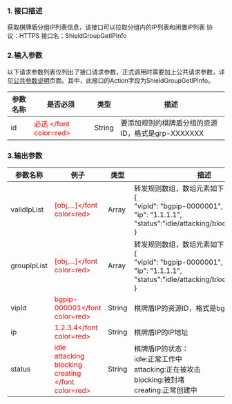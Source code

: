 ### 1. 接口描述
获取棋牌盾分组IP列表信息，该接口可以拉取分组内的IP列表和闲置IP列表
协议：HTTPS 
接口名：ShieldGroupGetIPInfo

### 2.输入参数
以下请求参数列表仅列出了接口请求参数，正式调用时需要加上公共请求参数，详见[公共参数说明](/document/product/295/7279)页面。其中，此接口的Action字段为ShieldGroupGetIPInfo。

| 参数名称 | 是否必须 | 类型 | 描述 |
|---------|---------|---------|---------|
| id | <font color=red> 必选 </font color=red> | String |要添加规则的棋牌盾分组的资源ID，格式是grp-XXXXXXX |

### 3.输出参数

| 参数名称 | 例子| 类型 | 描述 |
|---------|---------|---------|---------|
|validIpList| <font color=red> [obj,…]</font color=red> |Array |转发规则数组，数组元素如下：<br>{<br>"vipId": "bgpip-0000001", <br>"ip": "1.1.1.1",<br>"status":"idle/attacking/blocking/creating",<br>} |
|groupIpList |<font color=red>[obj,…]</font color=red>| Array | 转发规则数组，数组元素如下：<br>{<br>"vipId": "bgpip-0000001", <br>"ip": "1.1.1.1",<br>"status":"idle/attacking/blocking/creating",<br>} |
|vipId |<font color=red>bgpip-000001</font color=red>| String | 棋牌盾IP的资源ID，格式是bgpip-XXXXXXX |
|ip|<font color=red>1.2.3.4</font color=red>| String | 棋牌盾IP的IP地址 |
|status|<font color=red>idle<br>attacking<br>blocking<br>creating </font color=red>| String | 棋牌盾IP的状态：<br>idle:正常工作中<br>attacking:正在被攻击<br>blocking:被封堵<br>creating:正常创建中 |